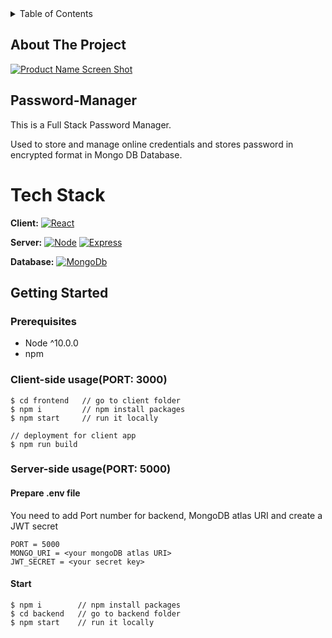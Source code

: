 <details>
  <summary>Table of Contents</summary>
  <ol>
    <li>
      <a href="#about-the-project">About The Project</a>
      <ul>
        <li><a href="#tech-stack">Tech Used</a></li>
      </ul>
    </li>
    <li>
      <a href="#getting-started">Getting Started</a>
      <ul>
        <li><a href="#prerequisites">Prerequisites</a></li>
        <li><a href="#client-side-usageport-3000">Client-side usage</a></li>
        <li><a href="#server-side-usageport-5000">Server-side usage</a></li>
      </ul>
    </li>
  </ol>
</details>

## About The Project

[![Product Name Screen Shot][product-screenshot]](https://example.com)

## Password-Manager

This is a Full Stack Password Manager.

Used to store and manage online credentials and stores password in encrypted format in Mongo DB Database.


# Tech Stack

**Client:** [![React][React.js]][React-url]

**Server:** [![Node][Node.js]][Node-url]   [![Express][Express.js]][Express-url]

**Database:** [![MongoDb][Mongo.js]][Mongo-url]


## Getting Started

### Prerequisites
- Node ^10.0.0
- npm

### Client-side usage(PORT: 3000)
```
$ cd frontend   // go to client folder
$ npm i         // npm install packages
$ npm start     // run it locally

// deployment for client app
$ npm run build 
```

### Server-side usage(PORT: 5000)
#### Prepare .env file
 You need to add Port number for backend, MongoDB atlas URI and create a JWT secret
```
PORT = 5000
MONGO_URI = <your mongoDB atlas URI>
JWT_SECRET = <your secret key>
```
#### Start
```
$ npm i        // npm install packages
$ cd backend   // go to backend folder
$ npm start    // run it locally
```




[React.js]: https://img.shields.io/badge/React-20232A?style=for-the-badge&logo=react&logoColor=61DAFB
[React-url]: https://reactjs.org/
[Node.js]: https://img.shields.io/badge/node.js-000000?style=for-the-badge&logo=reactjs&logoColor=white
[Node-url]: https://nodejs.org/en/about/
[Express.js]: https://img.shields.io/badge/express.js-000000?style=for-the-badge&logo=expressjs&logoColor=white
[Express-url]: https://expressjs.com/
[Mongo.js]: https://img.shields.io/badge/mongo_db-000000?style=for-the-badge&logo=MongoDb&logoColor=white
[Mongo-url]: https://www.mongodb.com/
[product-screenshot]: https://wisdomplexus.com/wp-content/uploads/2020/04/Self-hosted-Password-Manager-540x295.jpg

                  
